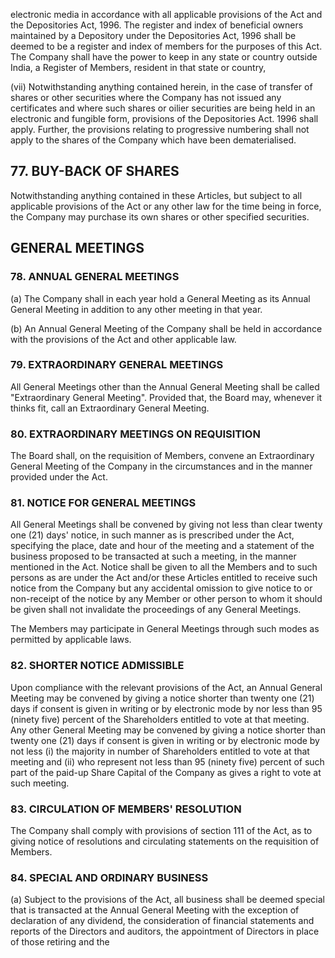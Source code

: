 electronic media in accordance with all applicable provisions of the Act and the Depositories Act, 1996. The register and index of beneficial owners maintained by a Depository under the Depositories Act, 1996 shall be deemed to be a register and index of members for the purposes of this Act. The Company shall have the power to keep in any state or country outside India, a Register of Members, resident in that state or country,

(vii) Notwithstanding anything contained herein, in the case of transfer of shares or other securities where the Company has not issued any certificates and where such shares or oilier securities are being held in an electronic and fungible form, provisions of the Depositories Act. 1996 shall apply. Further, the provisions relating to progressive numbering shall not apply to the shares of the Company which have been dematerialised.

## 77. BUY-BACK OF SHARES

Notwithstanding anything contained in these Articles, but subject to all applicable provisions of the Act or any other law for the time being in force, the Company may purchase its own shares or other specified securities.

## GENERAL MEETINGS

### 78. ANNUAL GENERAL MEETINGS

(a) The Company shall in each year hold a General Meeting as its Annual General Meeting in addition to any other meeting in that year.

(b) An Annual General Meeting of the Company shall be held in accordance with the provisions of the Act and other applicable law.

### 79. EXTRAORDINARY GENERAL MEETINGS

All General Meetings other than the Annual General Meeting shall be called "Extraordinary General Meeting". Provided that, the Board may, whenever it thinks fit, call an Extraordinary General Meeting.

### 80. EXTRAORDINARY MEETINGS ON REQUISITION

The Board shall, on the requisition of Members, convene an Extraordinary General Meeting of the Company in the circumstances and in the manner provided under the Act.

### 81. NOTICE FOR GENERAL MEETINGS

All General Meetings shall be convened by giving not less than clear twenty one (21) days' notice, in such manner as is prescribed under the Act, specifying the place, date and hour of the meeting and a statement of the business proposed to be transacted at such a meeting, in the manner mentioned in the Act. Notice shall be given to all the Members and to such persons as are under the Act and/or these Articles entitled to receive such notice from the Company but any accidental omission to give notice to or non-receipt of the notice by any Member or other person to whom it should be given shall not invalidate the proceedings of any General Meetings.

The Members may participate in General Meetings through such modes as permitted by applicable laws.

### 82. SHORTER NOTICE ADMISSIBLE

Upon compliance with the relevant provisions of the Act, an Annual General Meeting may be convened by giving a notice shorter than twenty one (21) days if consent is given in writing or by electronic mode by nor less than 95 (ninety five) percent of the Shareholders entitled to vote at that meeting. Any other General Meeting may be convened by giving a notice shorter than twenty one (21) days if consent is given in writing or by electronic mode by not less (i) the majority in number of Shareholders entitled to vote at that meeting and (ii) who represent not less than 95 (ninety five) percent of such part of the paid-up Share Capital of the Company as gives a right to vote at such meeting.

### 83. CIRCULATION OF MEMBERS' RESOLUTION

The Company shall comply with provisions of section 111 of the Act, as to giving notice of resolutions and circulating statements on the requisition of Members.

### 84. SPECIAL AND ORDINARY BUSINESS

(a) Subject to the provisions of the Act, all business shall be deemed special that is transacted at the Annual General Meeting with the exception of declaration of any dividend, the consideration of financial statements and reports of the Directors and auditors, the appointment of Directors in place of those retiring and the